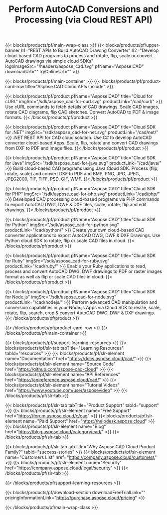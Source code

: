 ﻿---
title: Perform AutoCAD Conversions and Processing (via Cloud REST API) 
description: Develop cloud-based CAD programs to process and rotate, flip, scale or convert AutoCAD drawings via simple cloud SDKs 
weight: 10
url: /family
---

{{< blocks/products/pf/main-wrap-class >}}
{{< blocks/products/pf/upper-banner h1="REST APIs to Build AutoCAD Drawing Converter" h2="Develop cloud-based CAD programs to process and rotate, flip, scale or convert AutoCAD drawings via simple cloud SDKs" logoImageSrc="/headers/aspose_cad.svg" pfName="Aspose.CAD" downloadUrl="" tryOnlineUrl="" >}}

{{< blocks/products/pf/main-container >}}
{{< blocks/products/pf/product-card-row title="Aspose.CAD Cloud APIs Include" >}}

{{< blocks/products/pf/product pfName="Aspose.CAD" title="Cloud for cURL" imgSrc="/sdk/aspose_cad-for-curl.svg" productLink="/cad/curl/" >}}
Use cURL commands to fetch details of CAD drawings. Scale CAD images, rotate CAD diagrams, flip CAD sketches. Convert AutoCAD to PDF & image formats.
{{< /blocks/products/pf/product >}}

{{< blocks/products/pf/product pfName="Aspose.CAD" title="Cloud SDK for .NET" imgSrc="/sdk/aspose_cad-for-net.svg" productLink="/cad/net/" >}}
.NET REST API for CAD cloud solution. Use C# to develop AutoCAD converter cloud-based Apps. Scale, flip, rotate and convert CAD drawings from DXF to PDF and image files.
{{< /blocks/products/pf/product >}}

{{< blocks/products/pf/product pfName="Aspose.CAD" title="Cloud SDK for Java" imgSrc="/sdk/aspose_cad-for-java.svg" productLink="/cad/java/" >}}
Build cloud-based CAD programs using Java Cloud SDK. Process (flip, rotate, scale) and convert DXF to PDF and BMP, PNG, JPG, JPEG, JPEG2000, TIF, TIFF, PSD, GIF, WMF.
{{< /blocks/products/pf/product >}}

{{< blocks/products/pf/product pfName="Aspose.CAD" title="Cloud SDK for PHP" imgSrc="/sdk/aspose_cad-for-php.svg" productLink="/cad/php/" >}}
Developed CAD processing cloud-based programs via PHP commands to export AutoCAD DWG, DWF & DXF files, scale, rotate, flip and edit drawings.
{{< /blocks/products/pf/product >}}

{{< blocks/products/pf/product pfName="Aspose.CAD" title="Cloud SDK for Python" imgSrc="/sdk/aspose_cad-for-python.svg" productLink="/cad/python/" >}}
Create your own cloud-based CAD converter applications to export AutoCAD DWG, DWF & DXF Drawings. Use Python cloud SDK to rotate, flip or scale CAD files in cloud.
{{< /blocks/products/pf/product >}}

{{< blocks/products/pf/product pfName="Aspose.CAD" title="Cloud SDK for Ruby" imgSrc="/sdk/aspose_cad-for-ruby.svg" productLink="/cad/ruby/" >}}
Enable your Ruby applications to read, process and convert AutoCAD DWG, DWF drawings to PDF or raster images format as well as flip or scale CAD files in cloud.
{{< /blocks/products/pf/product >}}

{{< blocks/products/pf/product pfName="Aspose.CAD" title="Cloud SDK for Node.js" imgSrc="/sdk/aspose_cad-for-node.svg" productLink="/cad/nodejs/" >}}
Perform advanced CAD manipulation and conversion capabilities in your Node.js Apps via Cloud SDK to resize, scale, rotate, flip, search, crop & convert AutoCAD DWG, DWF & DXF drawings.
{{< /blocks/products/pf/product >}}

{{< /blocks/products/pf/product-card-row >}}
{{< /blocks/products/pf/main-container >}}

{{< blocks/products/pf/support-learning-resources >}}
{{< blocks/products/pf/slr-tab tabTitle="Learning Resources" tabId="resources" >}}
{{< blocks/products/pf/slr-element name="Documentation" href="https://docs.aspose.cloud/cad/" >}}
{{< blocks/products/pf/slr-element name="Source Code" href="https://github.com/aspose-cad-cloud" >}}
{{< blocks/products/pf/slr-element name="API References" href="https://apireference.aspose.cloud/cad/" >}}
{{< blocks/products/pf/slr-element name="Tutorial Videos" href="https://www.youtube.com/user/asposevideo" >}}
{{< /blocks/products/pf/slr-tab >}}

{{< blocks/products/pf/slr-tab tabTitle="Product Support" tabId="support" >}}
{{< blocks/products/pf/slr-element name="Free Support" href="https://forum.aspose.cloud/c/cad" >}}
{{< blocks/products/pf/slr-element name="Paid Support" href="https://helpdesk.aspose.cloud" >}}
{{< blocks/products/pf/slr-element name="Blog" href="https://blog.aspose.cloud/category/cad/" >}}
{{< /blocks/products/pf/slr-tab >}}

{{< blocks/products/pf/slr-tab tabTitle="Why Aspose.CAD Cloud Product Family?" tabId="success-stories" >}}
{{< blocks/products/pf/slr-element name="Customers List" href="https://company.aspose.cloud/customers" >}}
{{< blocks/products/pf/slr-element name="Security" href="https://company.aspose.cloud/legal/security" >}}
{{< /blocks/products/pf/slr-tab >}}

{{< /blocks/products/pf/support-learning-resources >}}

{{< blocks/products/pf/download-section downloadFreeTrialLink="" pricingInformationLink="https://purchase.aspose.cloud/pricing" >}}

{{< /blocks/products/pf/main-wrap-class >}}
